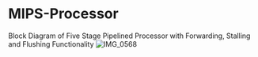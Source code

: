 # MIPS-Processor
Block Diagram of Five Stage Pipelined Processor with Forwarding, Stalling and Flushing Functionality 
![IMG_0568](https://github.com/Kaushik0468/MIPS-Processor/assets/87190985/2dc21eed-fa48-4243-ab51-019fa6fa62c6)
